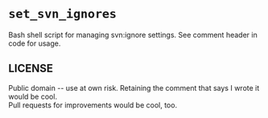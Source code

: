 `set_svn_ignores`
===============

Bash shell script for managing svn:ignore settings. See comment header in code for usage.

LICENSE
-------
Public domain -- use at own risk. Retaining the comment that says I wrote it would be cool.  
Pull requests for improvements would be cool, too.